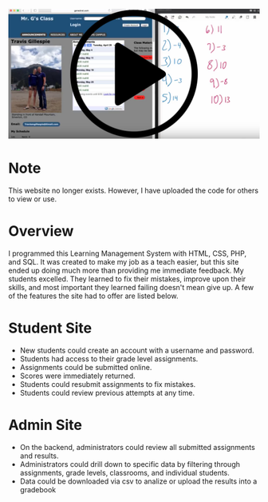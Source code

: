 [![LMS png](./assets/genednet.png?raw=true "Google Sheets")](https://youtu.be/kw1hZc_Otgc)

# Note
This website no longer exists. However, I have uploaded the code for others to view or use.

# Overview
I programmed this Learning Management System with HTML, CSS, PHP, and SQL. It was created to make my job as a teach easier, but this site ended up doing much more than providing me immediate feedback. My students excelled. They learned to fix their mistakes, improve upon their skills, and most important they learned failing doesn't mean give up. A few of the features the site had to offer are listed below.

# Student Site
* New students could create an account with a username and password.
* Students had access to their grade level assignments.
* Assignments could be submitted online.
* Scores were immediately returned.
* Students could resubmit assignments to fix mistakes.
* Students could review previous attempts at any time.

# Admin Site
* On the backend, administrators could review all submitted assignments and results.
* Administrators could drill down to specific data by filtering through assignments, grade levels, classrooms, and individual students.
* Data could be downloaded via csv to analize or upload the results into a gradebook
